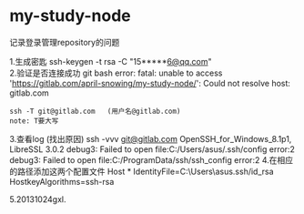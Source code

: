 # my-study-node
记录登录管理repository的问题

1.生成密匙
    ssh-keygen -t rsa -C "15*****6@qq.com"   
2.验证是否连接成功
    git bash error:
    fatal: unable to access 'https://gitlab.com/april-snowing/my-study-node/': Could not resolve host: gitlab.com

    ssh -T git@gitlab.com   (用户名@gitlab.com)
    note: T要大写

3.查看log (找出原因)
    ssh -vvv git@gitlab.com
    OpenSSH_for_Windows_8.1p1, LibreSSL 3.0.2
    debug3: Failed to open file:C:/Users/asus/.ssh/config error:2
    debug3: Failed to open file:C:/ProgramData/ssh/ssh_config error:2
4.在相应的路径添加这两个配置文件
    Host *
    IdentityFile=C:\Users\asus\.ssh/id_rsa 
    HostkeyAlgorithms=ssh-rsa 

5.20131024gxl.